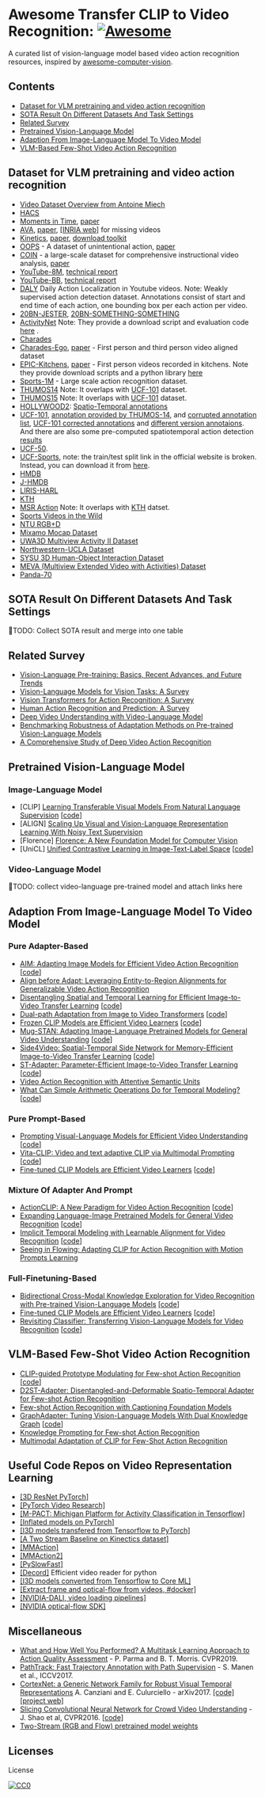 # Awesome Transfer CLIP to Video Recognition: [![Awesome](https://cdn.rawgit.com/sindresorhus/awesome/d7305f38d29fed78fa85652e3a63e154dd8e8829/media/badge.svg)](https://github.com/sindresorhus/awesome)
A curated list of vision-language model based video action recognition resources, inspired by [awesome-computer-vision](https://github.com/jbhuang0604/awesome-computer-vision).

## Contents
 - [Dataset for VLM pretraining and video action recognition](#Dataset-for-VLM-pretraining-and-video-action-recognition)
 - [SOTA Result On Different Datasets And Task Settings](#SOTA-Result-On-Different-Datasets-And-Task-Settings)
 - [Related Survey](#Related-Survey)
 - [Pretrained Vision-Language Model](#Pretrained-Vision-Language-Model)
 - [Adaption From Image-Language Model To Video Model](#Adaption-From-Image-Language-Model-To-Video-Model)
 - [VLM-Based Few-Shot Video Action Recognition](#VLM-Based-Few-Shot-Video-Action-Recognition)

## Dataset for VLM pretraining and video action recognition
* [Video Dataset Overview from Antoine Miech](https://www.di.ens.fr/~miech/datasetviz/)
* [HACS](http://hacs.csail.mit.edu/)
* [Moments in Time](http://moments.csail.mit.edu/), [paper](http://moments.csail.mit.edu/data/moments_paper.pdf)
* [AVA](https://research.google.com/ava/), [paper](https://arxiv.org/abs/1705.08421), [[INRIA web]](http://thoth.inrialpes.fr/ava/getava.php) for missing videos
* [Kinetics](https://deepmind.com/research/open-source/open-source-datasets/kinetics/), [paper](https://arxiv.org/pdf/1705.07750.pdf), [download toolkit](https://github.com/activitynet/ActivityNet/tree/master/Crawler/Kinetics)
* [OOPS](https://oops.cs.columbia.edu/data/) - A dataset of unintentional action, [paper](https://arxiv.org/abs/1911.11206)
* [COIN](https://coin-dataset.github.io/) - a large-scale dataset for comprehensive instructional video analysis, [paper](https://arxiv.org/abs/1903.02874)
* [YouTube-8M](https://research.google.com/youtube8m/), [technical report](https://arxiv.org/abs/1609.08675)
* [YouTube-BB](https://research.google.com/youtube-bb/), [technical report](https://arxiv.org/pdf/1702.00824.pdf)
* [DALY](http://thoth.inrialpes.fr/daly/) Daily Action Localization in Youtube videos. Note: Weakly supervised action detection dataset. Annotations consist of start and end time of each action, one bounding box per each action per video.
* [20BN-JESTER](https://www.twentybn.com/datasets/jester), [20BN-SOMETHING-SOMETHING](https://www.twentybn.com/datasets/something-something)
* [ActivityNet](http://activity-net.org/) Note: They provide a download script and evaluation code [here](https://github.com/activitynet) .
* [Charades](http://allenai.org/plato/charades/)
* [Charades-Ego](https://prior.allenai.org/projects/charades-ego), [paper](https://arxiv.org/pdf/1804.09626.pdf) - First person and third person video aligned dataset
* [EPIC-Kitchens](https://epic-kitchens.github.io/), [paper](https://arxiv.org/abs/1804.02748) - First person videos recorded in kitchens. Note they provide download scripts and a python library [here](https://github.com/epic-kitchens)
* [Sports-1M](http://cs.stanford.edu/people/karpathy/deepvideo/classes.html) - Large scale action recognition dataset.
* [THUMOS14](http://crcv.ucf.edu/THUMOS14/) Note: It overlaps with [UCF-101](http://crcv.ucf.edu/data/UCF101.php) dataset.
* [THUMOS15](http://www.thumos.info/home.html) Note: It overlaps with [UCF-101](http://crcv.ucf.edu/data/UCF101.php) dataset.
* [HOLLYWOOD2](http://www.di.ens.fr/~laptev/actions/hollywood2/): [Spatio-Temporal annotations](https://staff.fnwi.uva.nl/p.s.m.mettes/index.html#data)
* [UCF-101](http://crcv.ucf.edu/data/UCF101.php), [annotation provided by THUMOS-14](http://crcv.ucf.edu/ICCV13-Action-Workshop/index.files/UCF101_24Action_Detection_Annotations.zip), and [corrupted annotation list](https://github.com/jinwchoi/Jinwoo-Computer-Vision-and-Machine-Learing-papers-to-read/blob/master/UCF101_Spatial_Annotation_Corrupted_file_list),  [UCF-101 corrected annotations](https://github.com/gurkirt/corrected-UCF101-Annots) and [different version annotaions](https://github.com/jvgemert/apt). And there are also some pre-computed spatiotemporal action detection [results](https://drive.google.com/drive/folders/0B-LzM05qEdk0aG5pTE94VFI1SUk)
* [UCF-50](http://crcv.ucf.edu/data/UCF50.php).
* [UCF-Sports](http://crcv.ucf.edu/data/UCF_Sports_Action.php), note: the train/test split link in the official website is broken. Instead, you can download it from [here](http://pascal.inrialpes.fr/data2/oneata/data/ucf_sports/videos.txt).
* [HMDB](http://serre-lab.clps.brown.edu/resource/hmdb-a-large-human-motion-database/)
* [J-HMDB](http://jhmdb.is.tue.mpg.de/)
* [LIRIS-HARL](http://liris.cnrs.fr/voir/activities-dataset/)
* [KTH](http://www.nada.kth.se/cvap/actions/)
* [MSR Action](https://www.microsoft.com/en-us/download/details.aspx?id=52315) Note: It overlaps with [KTH](http://www.nada.kth.se/cvap/actions/) datset.
* [Sports Videos in the Wild](http://cvlab.cse.msu.edu/project-svw.html)
* [NTU RGB+D](https://github.com/shahroudy/NTURGB-D)
* [Mixamo Mocap Dataset](http://mocap.cs.cmu.edu/)
* [UWA3D Multiview Activity II Dataset](http://staffhome.ecm.uwa.edu.au/~00053650/databases.html)
* [Northwestern-UCLA Dataset](https://users.eecs.northwestern.edu/~jwa368/my_data.html)
* [SYSU 3D Human-Object Interaction Dataset](http://www.isee-ai.cn/~hujianfang/ProjectJOULE.html)
* [MEVA (Multiview Extended Video with Activities) Dataset](http://mevadata.org)
* [Panda-70](https://github.com/snap-research/Panda-70M)

## SOTA Result On Different Datasets And Task Settings 
🔨TODO: Collect SOTA result and merge into one table

## Related Survey
- [Vision-Language Pre-training: Basics, Recent Advances, and Future Trends](http://arxiv.org/abs/2210.09263)
- [Vision-Language Models for Vision Tasks: A Survey](http://arxiv.org/abs/2304.00685)
- [Vision Transformers for Action Recognition: A Survey](http://arxiv.org/abs/2209.05700)
- [Human Action Recognition and Prediction: A Survey](http://arxiv.org/abs/1806.11230)
- [Deep Video Understanding with Video-Language Model](https://dl.acm.org/doi/10.1145/3581783.3612863)
- [Benchmarking Robustness of Adaptation Methods on Pre-trained Vision-Language Models](http://arxiv.org/abs/2306.02080)
- [A Comprehensive Study of Deep Video Action Recognition](https://arxiv.org/abs/2012.06567)

## Pretrained Vision-Language Model
### Image-Language Model
- [CLIP] [Learning Transferable Visual Models From Natural Language Supervision](https://proceedings.mlr.press/v139/radford21a.html) [[code](https://github.com/openai/CLIP)]
- [ALIGN] [Scaling Up Visual and Vision-Language Representation Learning With Noisy Text Supervision](https://arxiv.org/abs/2102.05918)
- [Florence] [Florence: A New Foundation Model for Computer Vision](https://arxiv.org/abs/2111.11432)
- [UniCL] [Unified Contrastive Learning in Image-Text-Label Space](https://arxiv.org/abs/2204.03610) [[code](https://github.com/microsoft/UniCL)]
### Video-Language Model
🔨TODO: collect video-language pre-trained model and attach links here

## Adaption From Image-Language Model To Video Model
### Pure Adapter-Based
- [AIM: Adapting Image Models for Efficient Video Action Recognition](http://arxiv.org/abs/2302.03024) [[code]([https://github.com/openai/CLIP](https://github.com/taoyang1122/adapt-image-models))]
- [Align before Adapt: Leveraging Entity-to-Region Alignments for Generalizable Video Action Recognition](http://arxiv.org/abs/2311.15619)
- [Disentangling Spatial and Temporal Learning for Efficient Image-to-Video Transfer Learning](http://arxiv.org/abs/2309.07911) [[code](https://github.com/alibaba-mmai-research/DiST)]
- [Dual-path Adaptation from Image to Video Transformers](http://arxiv.org/abs/2303.09857) [[code](https://github.com/park-jungin/DualPath)]
- [Frozen CLIP Models are Efficient Video Learners](http://arxiv.org/abs/2208.03550) [[code](https://github.com/OpenGVLab/efficient-video-recognition)]
- [Mug-STAN: Adapting Image-Language Pretrained Models for General Video Understanding](http://arxiv.org/abs/2311.15075) [[code](https://github.com/farewellthree/STAN)]
- [Side4Video: Spatial-Temporal Side Network for Memory-Efficient Image-to-Video Transfer Learning](http://arxiv.org/abs/2311.15769) [[code](https://github.com/HJYao00/Side4Video?tab=readme-ov-file)]
- [ST-Adapter: Parameter-Efficient Image-to-Video Transfer Learning](http://arxiv.org/abs/2206.13559) [[code](https://github.com/linziyi96/st-adapter)]
- [Video Action Recognition with Attentive Semantic Units](https://arxiv.org/abs/2303.09756) 
- [What Can Simple Arithmetic Operations Do for Temporal Modeling?](http://arxiv.org/abs/2307.08908) [[code](https://github.com/whwu95/ATM)]
### Pure Prompt-Based
- [Prompting Visual-Language Models for Efficient Video Understanding](http://arxiv.org/abs/2112.04478) [[code](https://github.com/ju-chen/Efficient-Prompt/)]
- [Vita-CLIP: Video and text adaptive CLIP via Multimodal Prompting](http://arxiv.org/abs/2304.03307) [[code](https://github.com/talalwasim/vita-clip)]
- [Fine-tuned CLIP Models are Efficient Video Learners](http://arxiv.org/abs/2212.03640) [[code](https://github.com/muzairkhattak/ViFi-CLIP)]
### Mixture Of Adapter And Prompt
- [ActionCLIP: A New Paradigm for Video Action Recognition](http://arxiv.org/abs/2109.08472) [[code](https://github.com/sallymmx/ActionCLIP)]
- [Expanding Language-Image Pretrained Models for General Video Recognition](http://arxiv.org/abs/2208.02816) [[code](https://github.com/microsoft/VideoX/tree/master/X-CLIP)]
- [Implicit Temporal Modeling with Learnable Alignment for Video Recognition](http://arxiv.org/abs/2304.10465) [[code](https://github.com/Francis-Rings/ILA)]
- [Seeing in Flowing: Adapting CLIP for Action Recognition with Motion Prompts Learning](http://arxiv.org/abs/2308.04828)
### Full-Finetuning-Based
- [Bidirectional Cross-Modal Knowledge Exploration for Video Recognition with Pre-trained Vision-Language Models](http://arxiv.org/abs/2301.00182) [[code](https://github.com/whwu95/BIKE)]
- [Fine-tuned CLIP Models are Efficient Video Learners](http://arxiv.org/abs/2212.03640) [[code](https://github.com/muzairkhattak/ViFi-CLIP)]
- [Revisiting Classifier: Transferring Vision-Language Models for Video Recognition](http://arxiv.org/abs/2207.01297) [[code](https://github.com/whwu95/Text4Vis)]
  
## VLM-Based Few-Shot Video Action Recognition
- [CLIP-guided Prototype Modulating for Few-shot Action Recognition](http://arxiv.org/abs/2303.02982) [[code](https://github.com/alibaba-mmai-research/clip-fsar)]
- [D2ST-Adapter: Disentangled-and-Deformable Spatio-Temporal Adapter for Few-shot Action Recognition](http://arxiv.org/abs/2312.01431)
- [Few-shot Action Recognition with Captioning Foundation Models](http://arxiv.org/abs/2310.10125) 
- [GraphAdapter: Tuning Vision-Language Models With Dual Knowledge Graph](http://arxiv.org/abs/2309.13625) [[code](https://github.com/lixinustc/GraphAdapter)]
- [Knowledge Prompting for Few-shot Action Recognition](http://arxiv.org/abs/2211.12030)
- [Multimodal Adaptation of CLIP for Few-Shot Action Recognition](http://arxiv.org/abs/2308.01532)

## Useful Code Repos on Video Representation Learning
* [[3D ResNet PyTorch]](https://github.com/kenshohara/3D-ResNets-PyTorch)
* [[PyTorch Video Research]](https://github.com/gsig/PyVideoResearch)
* [[M-PACT: Michigan Platform for Activity Classification in Tensorflow]](https://github.com/MichiganCOG/M-PACT)
* [[Inflated models on PyTorch]](https://github.com/hassony2/inflated_convnets_pytorch)
* [[I3D models transfered from Tensorflow to PyTorch]](https://github.com/hassony2/kinetics_i3d_pytorch)
* [[A Two Stream Baseline on Kinectics dataset]](https://github.com/gurkirt/2D-kinectics)
* [[MMAction]](https://github.com/open-mmlab/mmaction)
* [[MMAction2]](https://github.com/open-mmlab/mmaction2)
* [[PySlowFast]](https://github.com/facebookresearch/slowfast)
* [[Decord]](https://github.com/dmlc/decord) Efficient video reader for python
* [[I3D models converted from Tensorflow to Core ML]](https://github.com/lukereichold/VisualActionKit)
* [[Extract frame and optical-flow from videos, #docker]](https://github.com/epic-kitchens/epic-kitchens-100-annotations/blob/master/README.md#erratum)
* [[NVIDIA-DALI, video loading pipelines]](https://docs.nvidia.com/deeplearning/dali/user-guide/docs/examples/sequence_processing/video/video_reader_label_example.html)
* [[NVIDIA optical-flow SDK]](https://developer.nvidia.com/opticalflow-sdk)

## Miscellaneous
* [What and How Well You Performed? A Multitask Learning Approach to Action Quality Assessment](https://arxiv.org/pdf/1904.04346.pdf) - P. Parma and B. T. Morris. CVPR2019.
* [PathTrack: Fast Trajectory Annotation with Path Supervision](http://openaccess.thecvf.com/content_ICCV_2017/papers/Manen_PathTrack_Fast_Trajectory_ICCV_2017_paper.pdf) - S. Manen et al., ICCV2017.
* [CortexNet: a Generic Network Family for Robust Visual Temporal Representations](https://arxiv.org/pdf/1706.02735.pdf) A. Canziani and E. Culurciello - arXiv2017. [[code]](https://github.com/atcold/pytorch-CortexNet) [[project web]](https://engineering.purdue.edu/elab/CortexNet/)
* [Slicing Convolutional Neural Network for Crowd Video Understanding](http://www.ee.cuhk.edu.hk/~jshao/papers_jshao/jshao_cvpr16_scnn.pdf) - J. Shao et al, CVPR2016. [[code]](https://github.com/amandajshao/Slicing-CNN)
* [Two-Stream (RGB and Flow) pretrained model weights](https://github.com/craftGBD/caffe-GBD/tree/master/models/action_recognition)

## Licenses
License

[![CC0](http://i.creativecommons.org/p/zero/1.0/88x31.png)](http://creativecommons.org/publicdomain/zero/1.0/)
